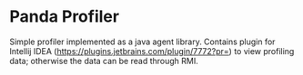 Panda Profiler
==============

Simple profiler implemented as a java agent library. Contains plugin for Intellij IDEA (https://plugins.jetbrains.com/plugin/7772?pr=) to view profiling data; otherwise the data can be read through RMI.